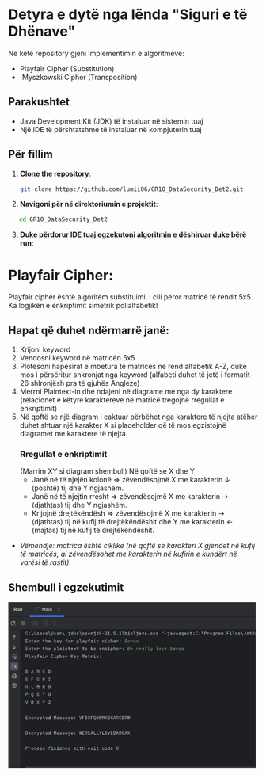 # Detyra e dytë nga lënda "Siguri e të Dhënave"

Në këtë repository gjeni implementimin e algoritmeve:
- Playfair Cipher (Substitution)
- 'Myszkowski Cipher (Transposition)

## Parakushtet

- Java Development Kit (JDK) të instaluar në sistemin tuaj
- Një IDE të përshtatshme të instaluar në kompjuterin tuaj

## Për fillim

1. **Clone the repository**:

   ```bash
   git clone https://github.com/lumii06/GR10_DataSecurity_Det2.git
2. **Navigoni për në direktoriumin e projektit**:

```bash
   cd GR10_DataSecurity_Det2
```
3. **Duke përdorur IDE tuaj egzekutoni algoritmin e dëshiruar duke bërë run**:

# Playfair Cipher:

Playfair cipher është algoritëm substituimi, i cili përor matricë të rendit 5x5. Ka logjikën e enkriptimit simetrik polialfabetik!
## Hapat që duhet ndërmarrë janë:
1. Krijoni keyword
2. Vendosni keyword në matricën 5x5
3. Plotësoni hapësirat e mbetura të matricës në rend alfabetik A-Z, duke mos i përsëritur shkronjat nga keyword (alfabeti duhet të jetë i formatit 26 shlronjësh pra të gjuhës Angleze)
4. Merrni Plaintext-in dhe ndajeni në diagrame me nga dy karaktere (relacionet e këtyre karaktereve në matricë tregojnë rregullat e enkriptimit)
5. Në qoftë se një diagram i caktuar përbëhet nga karaktere të njejta atëher duhet shtuar një karakter X si placeholder që të mos egzistojnë diagramet me karaktere të njejta.
   ### Rregullat e enkriptimit
   (Marrim XY si diagram shembull)
   Në qoftë se X dhe Y
      - Janë në të njejën kolonë => zëvendësojmë X me karakterin &darr; (poshtë) tij dhe Y ngjashëm.
      - Janë në të njejtin rresht => zëvendësojmë X me karakterin &rarr; (djathtas) tij dhe Y ngjashëm.
      - Krijojnë drejtëkëndësh => zëvendësojmë X me karakterin &rarr; (djathtas) tij në kufij të drejtëkëndëshit dhe Y me karakterin &larr; (majtas) tij në kufij të drejtëkëndëshit.
  * *Vëmendje: matrica është ciklike (në qoftë se karakteri X gjendet në kufij të matricës, ai zëvendësohet me karakterin në kufirin e kundërt në varësi të rastit).*
## Shembull i egzekutimit 
<img src="Images/playfair.png" alt="Playfair Cipher excecution" width="500">








